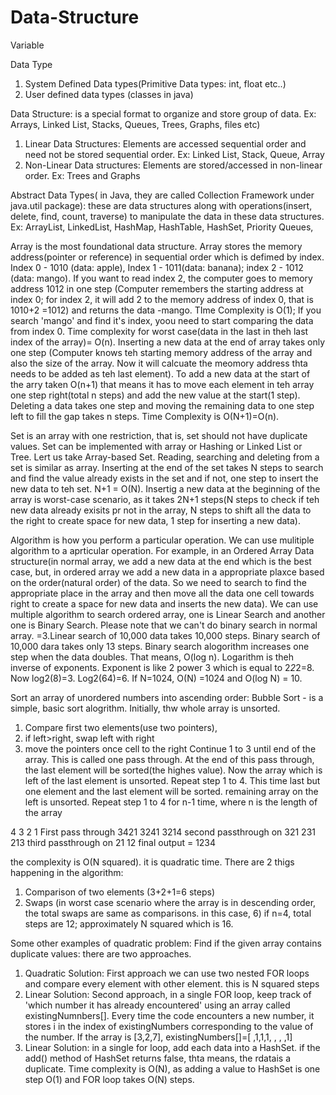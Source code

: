 # Data-Structure

Variable

Data Type
  1. System Defined Data types(Primitive Data types: int, float etc..)
  2. User defined data types (classes in java)

Data Structure: is a special format to organize and store group of data. Ex: Arrays, Linked List, Stacks, Queues, Trees, Graphs, files etc)
  1. Linear Data Structures: Elements are accessed sequential order and need not be stored sequential order. Ex: Linked List, Stack, Queue, Array 
  2. Non-Linear Data structures: Elements are stored/accessed in non-linear order. Ex: Trees and Graphs
  
  Abstract Data Types( in Java, they are called Collection Framework under java.util package): these are data structures along with operations(insert, delete, find, count, traverse) to manipulate the data in these data structures. Ex: ArrayList, LinkedList, HashMap, HashTable, HashSet, Priority Queues, 

Array is the most foundational data structure. Array stores the memory address(pointer or reference) in sequential order which is defimed by index. Index 0 - 1010 (data: apple), Index 1 - 1011(data: banana); index 2 - 1012 (data: mango). If you want to read index 2, the computer goes to memory address 1012 in one step (Computer remembers the starting address at index 0; for index 2, it will add 2 to the memory address of index 0, that is 1010+2 =1012) and returns the data -mango. TIme Complexity is O(1); If you search 'mango' and find it's index, yoou need to start comparing the data from index 0. Time complexity for worst case(data in the last in theh last index of the array)= O(n). Inserting a new data at the end of array takes only one step (Computer knows teh starting memory address of the array and also the size of the array. Now it will calcuate the meomory address thta needs to be added as teh last element). To add a new data at the start of the arry taken O(n+1) that means it has to move each element in teh array one step right(total n steps) and add the new value at the start(1 step). Deleting a data takes one step and moving the remaining data to one step left to fill the gap takes n steps. Time Complexity is O(N+1)=O(n).

Set  is an array with one restriction, that is, set should not have duplicate values. Set can be implemented with array or Hashing or Linked List or Tree. Lert us take Array-based Set. Reading, searching and deleting from a set is similar as array. Inserting at the end of the set takes N steps to search and find the value already exists in the set and if not, one step to insert the new data to teh set. N+1 = O(N). Insertig a new data at the beginning of the array is worst-case scenario, as it takes 2N+1 steps(N steps to check if teh new data already exisits pr not in the array,  N steps to shift all the data to the right to create space for new data, 1 step for inserting a new data).

Algorithm is how you perform a particular operation. We can use mulitiple algorithm to a aprticular operation. For example, in an Ordered Array Data structure(in normal array, we add a new data at the end which is the best case, but, in ordered array we add a new data in a appropriate plaxce based on the order(natural order) of the data. So we need to search to find the appropriate place in the array and then move all the data one cell towards right to create a space for new data and inserts the new data). We can use multiple algorithm to search ordered array, one is Linear Search and another one is Binary Search. Please note that we can't do binary search in normal array. =3.Linear search of 10,000 data takes 10,000 steps. Binary search of 10,000 dara takes only 13 steps. Binary search alogorithm increases one step when the data doubles. That means, O(log n). Logarithm is theh inverse of exponents. Exponent is like 2 power 3 which is equal to 2*2*2=8. Now log2(8)=3. Log2(64)=6.
If N=1024, O(N) =1024 and O(log N) = 10.

Sort an array of unordered numbers into ascending order:
Bubble Sort - is a simple, basic sort alogrithm. 
Initially, thw whole array is unsorted. 
 1. Compare first two elements(use two pointers), 
 2. if left>right, swap left with right
 3. move the pointers once cell to the right
 Continue 1 to 3 until end of the array. This is called one pass through. At the end of this pass through, the last element will be sorted(the highes value).
 Now the array which is left of the last element is unsorted.
 Repeat step 1 to 4. This time last but one element and the last element will be sorted. remaining array on the left is unsorted.
 Repeat step 1 to 4 for  n-1 time, where n is the length of the array
 
 4 3 2 1
 First pass through
 3421
 3241
 3214
 second passthrough on 321
 231
 213
 third passthrough on 21
 12
 final output = 1234
 
 the complexity is O(N squared). it is quadratic time.
 There are 2 thigs happening in the algorithm:
 1. Comparison of two elements (3+2+1=6 steps)
 2. Swaps (in worst case scenario where the array is in descending order, the total swaps are same as comparisons. in this case, 6)
 if n=4, total steps are 12; approximately N squared which is 16.

Some other examples  of quadratic problem:
Find if the given array contains duplicate values: there are two approaches. 
  1. Quadratic Solution: First approach we can use two nested FOR loops and compare every element with other element. this is N squared steps
  2. Linear Solution: Second approach, in a single FOR loop, keep track of 'which number it has already encountered' using an array called existingNumnbers[]. Every time the code encounters a new number, it stores i in the index of existingNumbers corresponding to the value of the number. If the array is [3,2,7], existingNumbers[]=[ ,1,1,1, , , ,1]
 3. Linear Solution: in a single for loop, add each data into a HashSet. if the add() method of HashSet returns false, thta means, the rdatais a duplicate. Time complexity is O(N), as adding a value to HashSet is one step O(1) and FOR loop takes O(N) steps.
 
